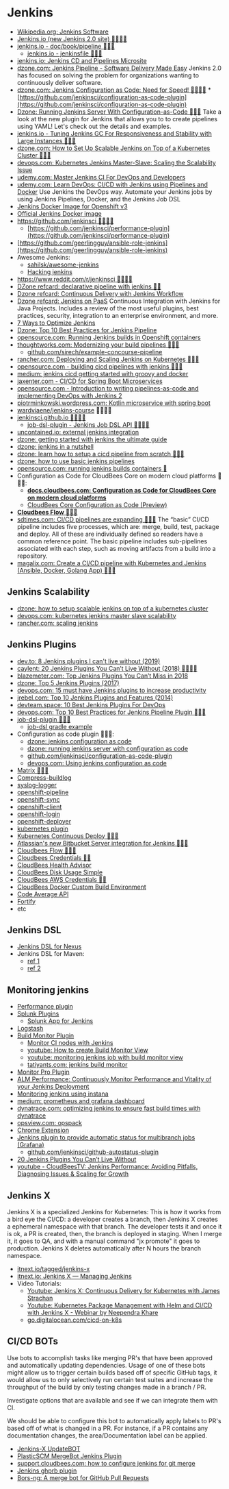 # Jenkins
* [Wikipedia.org: Jenkins Software](https://en.wikipedia.org/wiki/Jenkins_(software))
* [Jenkins.io (new Jenkins 2.0 site) 🌟🌟🌟🌟](https://jenkins.io/)
* [jenkins.io - doc/book/pipeline 🌟🌟🌟](https://jenkins.io/doc/book/pipeline/)
    * [jenkins.io - jenkinsfile 🌟🌟🌟](https://jenkins.io/doc/book/pipeline/jenkinsfile/)
* [jenkins.io: Jenkins CD and Pipelines Microsite](https://jenkins.io/solutions/pipeline/)
* [dzone.com: Jenkins Pipeline - Software Delivery Made Easy](https://dzone.com/articles/jenkins-pipeline-software-delivery-made-easy) Jenkins 2.0 has focused on solving the problem for organizations wanting to continuously deliver software.
* [dzone.com: Jenkins Configuration as Code: Need for Speed! 🌟🌟🌟🌟](https://dzone.com/articles/jenkins-configuration-as-code-need-for-speed)
      * [https://github.com/jenkinsci/configuration-as-code-plugin](https://github.com/jenkinsci/configuration-as-code-plugin)
* [Dzone: Running Jenkins Server With Configuration-as-Code 🌟🌟🌟](https://dzone.com/articles/running-jenkins-server-with-configuration-as-code) Take a look at the new plugin for Jenkins that allows you to to create pipelines using YAML! Let's check out the details and examples.
* [jenkins.io - Tuning Jenkins GC For Responsiveness and Stability with Large Instances 🌟🌟🌟](https://jenkins.io/blog/2016/11/21/gc-tuning/)
* [dzone.com: How to Set Up Scalable Jenkins on Top of a Kubernetes Cluster 🌟🌟🌟](https://dzone.com/articles/how-to-setup-scalable-jenkins-on-top-of-a-kubernet)
* [devops.com: Kubernetes Jenkins Master-Slave: Scaling the Scalability Issue](https://devops.com/kubernetes-jenkins-master-slave-scaling-the-scalability-issue/)
* [udemy.com: Master Jenkins CI For DevOps and Developers](https://www.udemy.com/the-complete-jenkins-course-for-developers-and-devops/)
* [udemy.com: Learn DevOps: CI/CD with Jenkins using Pipelines and Docker](https://www.udemy.com/learn-devops-ci-cd-with-jenkins-using-pipelines-and-docker/) Use Jenkins the DevOps way. Automate your Jenkins jobs by using Jenkins Pipelines, Docker, and the Jenkins Job DSL
* [Jenkins Docker Image for Openshift v3](https://github.com/openshift/jenkins)
* [Official Jenkins Docker image](https://github.com/michaelneale/jenkins-ci.org-docker)
* [https://github.com/jenkinsci 🌟🌟🌟🌟](https://github.com/jenkinsci)
    * [https://github.com/jenkinsci/performance-plugin](https://github.com/jenkinsci/performance-plugin)
* [https://github.com/geerlingguy/ansible-role-jenkins](https://github.com/geerlingguy/ansible-role-jenkins)
* Awesome Jenkins:
    * [sahilsk/awesome-jenkins](https://github.com/sahilsk/awesome-jenkins)
    * [Hacking jenkins](https://github.com/orangetw/awesome-jenkins-rce-2019)
* [https://www.reddit.com/r/jenkinsci 🌟🌟🌟🌟](https://www.reddit.com/r/jenkinsci) 
* [DZone refcard: declarative pipeline with jenkins 🌟🌟](https://dzone.com/refcardz/declarative-pipeline-with-jenkins)
* [Dzone refcard: Continuous Delivery with Jenkins Workflow](https://dzone.com/refcardz/continuous-delivery-with-jenkins-workflow)
* [Dzone refcard: Jenkins on PaaS](https://dzone.com/asset/download/230) Continuous Integration with Jenkins for Java Projects. Includes a review of the most useful plugins, best practices, security, integration to an enterprise environment, and more.
* [7 Ways to Optimize Jenkins](https://www.sitepoint.com/7-ways-optimize-jenkins/)
* [Dzone: Top 10 Best Practices for Jenkins Pipeline](https://dzone.com/articles/top-10-best-practices-for-jenkins-pipeline)
* [opensource.com: Running Jenkins builds in Openshift containers](https://opensource.com/article/18/4/running-jenkins-builds-containers)
* [thoughtworks.com: Modernizing your build pipelines 🌟🌟🌟](https://www.thoughtworks.com/es/insights/blog/modernizing-your-build-pipelines)
    * [github.com/sirech/example-concourse-pipeline](https://github.com/sirech/example-concourse-pipeline)
* [rancher.com: Deploying and Scaling Jenkins on Kubernetes 🌟🌟🌟](https://rancher.com/blog/2018/2018-11-27-scaling-jenkins/)
* [opensource.com - building cicd pipelines with jenkins 🌟🌟🌟](https://opensource.com/article/19/9/intro-building-cicd-pipelines-jenkins)
* [medium: jenkins cicd getting started with groovy and docker](https://medium.com/@fvtool/jenkins-cicd-getting-started-with-groovy-and-docker-containers-part-2-b03a1b934a49)
* [jaxenter.com - CI/CD for Spring Boot Microservices](https://jaxenter.com/cicd-microservices-docker-162408.html)
* [opensource.com - Introduction to writing pipelines-as-code and implementing DevOps with Jenkins 2](https://opensource.com/article/18/8/devops-jenkins-2)
* [piotrminkowski.wordpress.com: Kotlin microservice with spring boot](https://piotrminkowski.wordpress.com/2019/01/15/kotlin-microservice-with-spring-boot/)
* [wardviaene/jenkins-course](https://github.com/wardviaene/jenkins-course) 🌟🌟🌟🌟
* [jenkinsci.github.io 🌟🌟🌟🌟](http://jenkinsci.github.io/)
    * [job-dsl-plugin - Jenkins Job DSL API 🌟🌟🌟🌟](http://jenkinsci.github.io/job-dsl-plugin/ )
* [uncontained.io: external jenkins integration](http://v1.uncontained.io/playbooks/continuous_delivery/external-jenkins-integration.html)
* [dzone: getting started with jenkins the ultimate guide](https://dzone.com/articles/getting-started-with-jenkins-the-ultimate-guide)
* [dzone: jenkins in a nutshell](https://dzone.com/articles/jenkins-in-a-nutshell)
* [dzone: learn how to setup a cicd pipeline from scratch 🌟🌟🌟](https://dzone.com/articles/learn-how-to-setup-a-cicd-pipeline-from-scratch)
* [dzone: how to use basic jenkins pipelines](https://dzone.com/articles/how-to-use-basic-jenkins-pipelines)
* [opensource.com: running jenkins builds containers 🌟](https://opensource.com/article/18/4/running-jenkins-builds-containers)
* Configuration as Code for CloudBees Core on modern cloud platforms 🌟🌟🌟:
    * [**docs.cloudbees.com: Configuration as Code for CloudBees Core on modern cloud platforms**](https://docs.cloudbees.com/docs/cloudbees-core/latest/cloud-admin-guide/core-casc-modern)
    * [CloudBees Core Configuration as Code (Preview)](https://www.previous.cloudbees.com/blog/cloudbees-core-configuration-code-preview)
* [**Cloudbees Flow** 🌟🌟🌟](https://www.cloudbees.com/products/flow/overview)
* [sdtimes.com: CI/CD pipelines are expanding 🌟🌟🌟](https://sdtimes.com/devops/ci-cd-pipelines-are-expanding/) The “basic” CI/CD pipeline includes five processes, which are: merge, build, test, package and deploy. All of these are individually defined so readers have a common reference point. The basic pipeline includes sub-pipelines associated with each step, such as moving artifacts from a build into a repository.
* [magalix.com: Create a CI/CD pipeline with Kubernetes and Jenkins (Ansible, Docker, Golang App) 🌟🌟🌟](https://www.magalix.com/blog/create-a-ci/cd-pipeline-with-kubernetes-and-jenkins)

## Jenkins Scalability
* [dzone: how to setup scalable jenkins on top of a kubernetes cluster](https://dzone.com/articles/how-to-setup-scalable-jenkins-on-top-of-a-kubernet)
* [devops.com: kubernetes jenkins master slave scalability](https://devops.com/kubernetes-jenkins-master-slave-scaling-the-scalability-issue/)
* [rancher.com: scaling jenkins](https://rancher.com/blog/2018/2018-11-27-scaling-jenkins/)

## Jenkins Plugins
* [dev.to: 8 Jenkins plugins I can't live without (2019)](https://dev.to/jcoelho/8-jenkins-plugins-i-cant-live-without-3bin)
* [caylent: 20 Jenkins Plugins You Can’t Live Without (2018) 🌟🌟🌟🌟](https://caylent.com/jenkins-plugins)
* [blazemeter.com: Top Jenkins Plugins You Can’t Miss in 2018](https://www.blazemeter.com/blog/top-jenkins-plugins-you-cant-miss-in-2018/)
* [dzone: Top 5 Jenkins Plugins (2017)](https://dzone.com/articles/5-best-jenkins-plugins-recommended-by-our-team)
* [devops.com: 15 must have Jenkins plugins to increase productivity](https://devops.com/15-must-jenkins-plugins-increase-productivity/)
* [jrebel.com: Top 10 Jenkins Plugins and Features (2014)](https://www.jrebel.com/blog/top-10-jenkins-plugins-and-features)
* [devteam.space: 10 Best Jenkins Plugins For DevOps](https://www.devteam.space/blog/10-best-jenkins-plugins-for-devops/)
* [devops.com: Top 10 Best Practices for Jenkins Pipeline Plugin 🌟🌟🌟](https://devops.com/top-10-best-practices-for-jenkins-pipeline-plugin/)
* [job-dsl-plugin 🌟🌟🌟](https://github.com/jenkinsci/job-dsl-plugin/wiki)
    * [job-dsl gradle example](https://github.com/sheehan/job-dsl-gradle-example)
 * Configuration as code plugin 🌟🌟🌟:
    * [dzone: jenkins configuration as code](https://dzone.com/articles/jenkins-configuration-as-code-need-for-speed)
    * [dzone: running jenkins server with configuration as code](https://dzone.com/articles/running-jenkins-server-with-configuration-as-code)
    * [github.com/jenkinsci/configuration-as-code-plugin](https://github.com/jenkinsci/configuration-as-code-plugin)
    * [devops.com: Using jenkins configuration as code](https://devops.com/using-jenkins-configuration-as-code/)
* [Matrix 🌟🌟🌟](https://jenkins.io/blog/2019/11/22/welcome-to-the-matrix/)
* [Compress-buildlog](https://plugins.jenkins.io/compress-buildlog)
* [syslog-logger](https://plugins.jenkins.io/syslog-logger)
* [openshift-pipeline](https://plugins.jenkins.io/openshift-pipeline)
* [openshift-sync](https://plugins.jenkins.io/openshift-sync)
* [openshift-client](https://plugins.jenkins.io/openshift-client)
* [openshift-login](https://plugins.jenkins.io/openshift-login)
* [openshift-deployer](https://plugins.jenkins.io/openshift-deployer)
* [kubernetes plugin](https://plugins.jenkins.io/kubernetes)
* [Kubernetes Continuous Deploy 🌟🌟🌟](https://plugins.jenkins.io/kubernetes-cd)
* [Atlassian's new Bitbucket Server integration for Jenkins 🌟🌟🌟](https://jenkins.io/blog/2020/01/08/atlassians-new-bitbucket-server-integration-for-jenkins/)
* [Cloudbees Flow 🌟🌟🌟](https://plugins.jenkins.io/electricflow)
* [Cloudbees Credentials 🌟🌟](https://plugins.jenkins.io/cloudbees-credentials)
* [CloudBees Health Advisor](https://plugins.jenkins.io/cloudbees-jenkins-advisor)
* [CloudBees Disk Usage Simple](https://plugins.jenkins.io/cloudbees-disk-usage-simple)
* [CloudBees AWS Credentials 🌟🌟](https://plugins.jenkins.io/aws-credentials)
* [CloudBees Docker Custom Build Environment](https://plugins.jenkins.io/docker-custom-build-environment)
* [Code Average API](https://plugins.jenkins.io/code-coverage-api)
* [Fortify](https://plugins.jenkins.io/fortify)
* etc

## Jenkins DSL
* [Jenkins DSL for Nexus](https://accenture.github.io/adop-cartridges-cookbook/docs/recipes/archiving-artefact-to-nexus/)
* Jenkins DSL for Maven:
    * [ref 1](https://jenkinsci.github.io/job-dsl-plugin/#method/javaposse.jobdsl.dsl.helpers.step.StepContext.maven)
    * [ref 2](https://deors.wordpress.com/2019/04/25/jenkins-ci-pipeline-java-spring-boot-maven-docker/)

## Monitoring jenkins
* [Performance plugin](https://github.com/jenkinsci/performance-plugin)
* [Splunk Plugins](https://plugins.jenkins.io/splunk-devops)
    * [Splunk App for Jenkins](https://splunkbase.splunk.com/app/3332/)
* [Logstash](https://plugins.jenkins.io/logstash)
* [Build Monitor Plugin](https://wiki.jenkins.io/display/JENKINS/Build+Monitor+Plugin)
    * [Monitor CI nodes with Jenkins](http://www.ampelofilosofies.gr/software/2017/03/04/monitor-ci-nodes-with-jenkins#sthash.eLP0PanT.dpbs)
    * [youtube: How to create Build Monitor View](https://www.youtube.com/watch?v=WnQK6-puXSM)
    * [youtube: monitoring jenkins job with build monitor view](https://www.youtube.com/watch?v=y6RNLNvnYIw)
    * [tatiyants.com: jenkins build monitor](http://tatiyants.com/jenkins-build-monitor/)
* [Monitor Pro Plugin](https://wiki.jenkins.io/display/JENKINS/Monitor+Pro+Plugin)
* [ALM Performance: Continuously Monitor Performance and Vitality of your Jenkins Deployment](https://www.almtoolbox.com/jenkins-monitoring.php)
* [Monitoring jenkins using instana](https://www.instana.com/blog/monitoring-jenkins-using-instana/)
* [medium: prometheus and grafana dashboard](https://medium.com/@gangsta_black/grafana-cool-dashboard-for-monitoring-jenkins-with-prometheus-c7ba4f1c6297)
* [dynatrace.com: optimizing jenkins to ensure fast build times with dynatrace](https://www.dynatrace.com/news/blog/optimizing-jenkins-to-ensure-fast-build-times-with-dynatrace/)
* [opsview.com: opspack](https://www.opsview.com/product/system-monitoring/application/jenkins-monitoring)
* [Chrome Extension](https://chrome.google.com/webstore/detail/monitor-me-jenkins/jhbokpimjgedmpcmfoghhiokhpihlkgc)
* [Jenkins plugin to provide automatic status for multibranch jobs (Grafana)](https://plugins.jenkins.io/github-autostatus)
    * [github.com/jenkinsci/github-autostatus-plugin](https://github.com/jenkinsci/github-autostatus-plugin)
* [20 Jenkins Plugins You Can’t Live Without](https://caylent.com/jenkins-plugins)
* [youtube - CloudBeesTV: Jenkins Performance: Avoiding Pitfalls, Diagnosing Issues & Scaling for Growth](https://www.youtube.com/watch?v=yTafQ-e84eY)

## Jenkins X
Jenkins X is a specialized Jenkins for Kubernetes: This is how it works from a bird eye the CI/CD:  a developer creates a branch, then Jenkins X creates a ephemeral namespace with that branch. The developer tests it and once it is ok, a PR is created, then, the branch is deployed in staging.  When I merge it, it goes to QA, and with a manual command "jx promote" it goes to production.  Jenkins X deletes automatically after N hours the branch namespace.

* [itnext.io/tagged/jenkins-x](https://itnext.io/tagged/jenkins-x)
* [itnext.io: Jenkins X — Managing Jenkins](https://itnext.io/jenkins-x-managing-jenkins-926f0e0f8bcf)
* Video Tutorials:
    * [Youtube: Jenkins X: Continuous Delivery for Kubernetes with James Strachan](https://www.youtube.com/watch?v=BF3MhFjvBTU)
    * [Youtube: Kubernetes Package Management with Helm and CI/CD with Jenkins X - Webinar by Neependra Khare](https://www.youtube.com/watch?v=oZOZiL6XIfA&feature=emb_title)
    * [go.digitalocean.com/cicd-on-k8s](https://go.digitalocean.com/cicd-on-k8s)

## CI/CD BOTs
Use bots to accomplish tasks like merging PR's that have been approved and automatically updating dependencies. Usage of one of these bots might allow us to trigger certain builds based off of specific GitHub tags,  it would allow us to only selectively run certain test suites and increase the throughput of the build by only testing changes made in a branch / PR.
 
Investigate options that are available and see if we can integrate them with CI.
 
We should be able to configure this bot to automatically apply labels to PR's based off of what is changed in a PR. For instance, if a PR contains any documentation changes, the area/Documentation label can be applied.

* [Jenkins-X UpdateBOT](https://github.com/jenkins-x/updatebot)
* [PlasticSCM MergeBot Jenkins Plugin](https://wiki.jenkins.io/display/JENKINS/PlasticSCM+MergeBot+plugin)
* [support.cloudbees.com: how to configure jenkins for git merge](https://support.cloudbees.com/hc/en-us/articles/227246387-How-to-Configure-Jenkins-for-Git-Merge-)
* [Jenkins ghprb plugin](https://github.com/jenkinsci/ghprb-plugin)
* [Bors-ng: A merge bot for GitHub Pull Requests](https://github.com/bors-ng/bors-ng)

